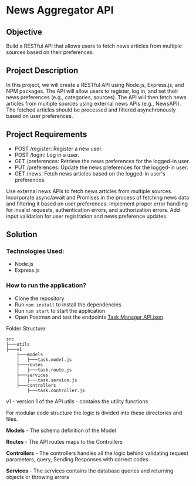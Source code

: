 # News Aggregator API

## Objective
Build a RESTful API that allows users to fetch news articles from multiple sources based on their preferences.

## Project Description
In this project, we will create a RESTful API using Node.js, Express.js, and NPM packages. The API will allow users to register, log in, and set their news preferences (e.g., categories, sources). The API will then fetch news articles from multiple sources using external news APIs (e.g., NewsAPI). The fetched articles should be processed and filtered asynchronously based on user preferences.

## Project Requirements
- POST /register: Register a new user.
- POST /login: Log in a user.
- GET /preferences: Retrieve the news preferences for the logged-in user.
- PUT /preferences: Update the news preferences for the logged-in user.
- GET /news: Fetch news articles based on the logged-in user's preferences.

Use external news APIs to fetch news articles from multiple sources. Incorporate async/await and Promises in the process of fetching news data and filtering it based on user preferences.
Implement proper error handling for invalid requests, authentication errors, and authorization errors.
Add input validation for user registration and news preference updates.

## Solution
### Technologies Used:
- Node.js
- Express.js

### How to run the application?
- Clone the repository
- Run `npm install` to install the dependencies
- Run `npm start` to start the application
- Open Postman and test the endpoints [Task Manager API.json](Task%20Manager%20API.json)

Folder Structure:
```tree
src
├───utils
├───v1
    ├───models
    │   ├───task.model.js
    ├───routes
    │   ├───task.route.js
    ├───services
    │   ├───task.service.js
    ├───controllers
        ├───task.controller.js
```
v1 - version 1 of the API
utils - contains the utility functions

For modular code structure the logic is divided into these directories and files.

**Models** - The schema definition of the Model

**Routes** - The API routes maps to the Controllers

**Controllers** - The controllers handles all the logic behind validating request parameters, query, Sending Responses with correct codes.

**Services** - The services contains the database queries and returning objects or throwing errors

